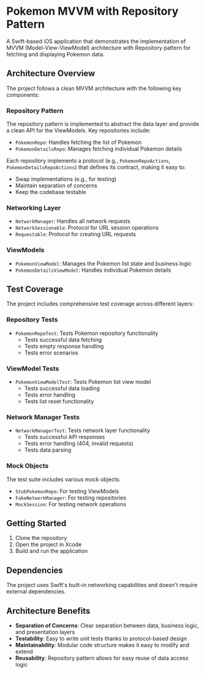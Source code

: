 # Pokemon MVVM with Repository Pattern

A Swift-based iOS application that demonstrates the implementation of MVVM (Model-View-ViewModel) architecture with Repository pattern for fetching and displaying Pokemon data.

## Architecture Overview

The project follows a clean MVVM architecture with the following key components:

### Repository Pattern
The repository pattern is implemented to abstract the data layer and provide a clean API for the ViewModels. Key repositories include:

- `PokemonRepo`: Handles fetching the list of Pokemon
- `PokemonDetailsRepo`: Manages fetching individual Pokemon details

Each repository implements a protocol (e.g., `PokemonRepoActions`, `PokemonDetailsRepoActions`) that defines its contract, making it easy to:
- Swap implementations (e.g., for testing)
- Maintain separation of concerns
- Keep the codebase testable

### Networking Layer
- `NetworkManager`: Handles all network requests
- `NetworkSessionable`: Protocol for URL session operations
- `Requestable`: Protocol for creating URL requests

### ViewModels
- `PokemonViewModel`: Manages the Pokemon list state and business logic
- `PokemonDetailsViewModel`: Handles individual Pokemon details

## Test Coverage

The project includes comprehensive test coverage across different layers:

### Repository Tests
- `PokemonRepoTest`: Tests Pokemon repository functionality
  - Tests successful data fetching
  - Tests empty response handling
  - Tests error scenarios

### ViewModel Tests
- `PokemonViewModelTest`: Tests Pokemon list view model
  - Tests successful data loading
  - Tests error handling
  - Tests list reset functionality

### Network Manager Tests
- `NetworkManagerTest`: Tests network layer functionality
  - Tests successful API responses
  - Tests error handling (404, invalid requests)
  - Tests data parsing

### Mock Objects
The test suite includes various mock objects:
- `StubPokemonRepo`: For testing ViewModels
- `FakeNetworkManager`: For testing repositories
- `MockSession`: For testing network operations

## Getting Started

1. Clone the repository
2. Open the project in Xcode
3. Build and run the application

## Dependencies

The project uses Swift's built-in networking capabilities and doesn't require external dependencies.

## Architecture Benefits

- **Separation of Concerns**: Clear separation between data, business logic, and presentation layers
- **Testability**: Easy to write unit tests thanks to protocol-based design
- **Maintainability**: Modular code structure makes it easy to modify and extend
- **Reusability**: Repository pattern allows for easy reuse of data access logic 